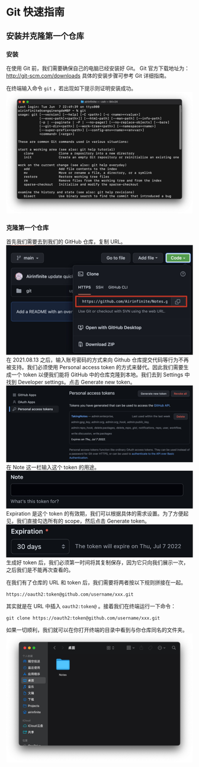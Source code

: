 # Git 快速指南

## 安装并克隆第一个仓库

### 安装

在使用 Git 前，我们需要确保自己的电脑已经安装好 Git。
Git 官方下载地址为：http://git-scm.com/downloads
具体的安装步骤可参考 Git 详细指南。

在终端输入命令 `git` ，若出现如下提示则证明安装成功。
![](quick_guide_asset/Xnip2022-06-07_22-51-20.jpg)

### 克隆第一个仓库

首先我们需要去到我们的 GitHub 仓库，复制 URL。
![](quick_guide_asset/Xnip2022-06-07_22-55-36.jpg)
在 2021.08.13 之后，输入账号密码的方式来向 Github 仓库提交代码等行为不再被支持。我们必须使用 Personal access token 的方式来替代。因此我们需要生成一个 token 以便我们能将 GitHub 中的仓库克隆到本地。我们去到 Settings 中找到 Developer settings。点击 Generate new token。
![](quick_guide_asset/Xnip2022-06-07_22-59-08.jpg)
在 Note 这一栏输入这个 token 的用途。
![](quick_guide_asset/Xnip2022-06-07_23-02-48.jpg)
Expiration 是这个 token 的有效期，我们可以根据具体的需求设置。为了方便起见，我们直接勾选所有的 scope，然后点击 Generate token。
![](quick_guide_asset/Xnip2022-06-07_23-04-22.jpg)
生成好 token 后，我们必须第一时间将其复制保存，因为它只向我们展示一次，之后我们是不能再次查看的。

在我们有了仓库的 URL 和 token 后，我们需要将两者按以下规则拼接在一起。
```
https://oauth2:token@github.com/username/xxx.git
```
其实就是在 URL 中插入 `oauth2:token@` 。接着我们在终端运行一下命令：
```
git clone https://oauth2:token@github.com/username/xxx.git
```
如果一切顺利，我们就可以在你打开终端的目录中看到与你仓库同名的文件夹。
![](quick_guide_asset/Xnip2022-06-07_23-17-47.jpg)